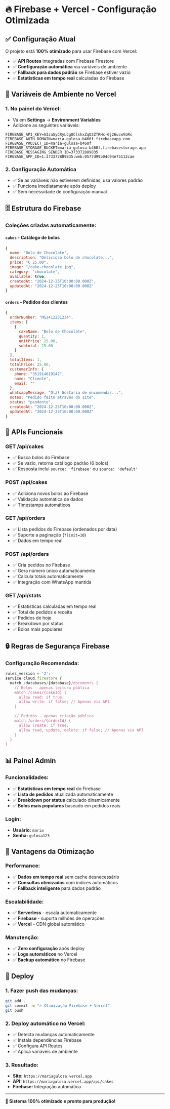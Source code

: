 # 🔥 Firebase + Vercel - Configuração Otimizada

## ✅ **Configuração Atual**

O projeto está **100% otimizado** para usar Firebase com Vercel:

- ✅ **API Routes** integradas com Firebase Firestore
- ✅ **Configuração automática** via variáveis de ambiente
- ✅ **Fallback para dados padrão** se Firebase estiver vazio
- ✅ **Estatísticas em tempo real** calculadas do Firebase

## 🔧 **Variáveis de Ambiente no Vercel**

### 1. **No painel do Vercel:**
- Vá em **Settings** → **Environment Variables**
- Adicione as seguintes variáveis:

```env
FIREBASE_API_KEY=AIzaSyCRyLCgUClshxZqQ3ZTRHx-6j26ucwVoRs
FIREBASE_AUTH_DOMAIN=maria-gulosa-b460f.firebaseapp.com
FIREBASE_PROJECT_ID=maria-gulosa-b460f
FIREBASE_STORAGE_BUCKET=maria-gulosa-b460f.firebasestorage.app
FIREBASE_MESSAGING_SENDER_ID=373372889835
FIREBASE_APP_ID=1:373372889835:web:0577d99b04c94e75112cae
```

### 2. **Configuração Automática**
- ✅ Se as variáveis não estiverem definidas, usa valores padrão
- ✅ Funciona imediatamente após deploy
- ✅ Sem necessidade de configuração manual

## 🗄️ **Estrutura do Firebase**

### Coleções criadas automaticamente:

#### **`cakes`** - Catálogo de bolos
```javascript
{
  name: "Bolo de Chocolate",
  description: "Delicioso bolo de chocolate...",
  price: "€ 25,00",
  image: "/cake-chocolate.jpg",
  category: "chocolate",
  available: true,
  createdAt: "2024-12-25T10:00:00.000Z",
  updatedAt: "2024-12-25T10:00:00.000Z"
}
```

#### **`orders`** - Pedidos dos clientes
```javascript
{
  orderNumber: "MG2412251234",
  items: [
    {
      cakeName: "Bolo de Chocolate",
      quantity: 1,
      unitPrice: 25.00,
      subtotal: 25.00
    }
  ],
  totalItems: 1,
  totalPrice: 25.00,
  customerInfo: {
    phone: "351914019142",
    name: "Cliente",
    email: ""
  },
  whatsappMessage: "Olá! Gostaria de encomendar...",
  notes: "Pedido feito através do site",
  status: "pendente",
  createdAt: "2024-12-25T10:00:00.000Z",
  updatedAt: "2024-12-25T10:00:00.000Z"
}
```

## 🚀 **APIs Funcionais**

### **GET /api/cakes**
- ✅ Busca bolos do Firebase
- ✅ Se vazio, retorna catálogo padrão (6 bolos)
- ✅ Resposta inclui `source: 'firebase'` ou `source: 'default'`

### **POST /api/cakes**
- ✅ Adiciona novos bolos ao Firebase
- ✅ Validação automática de dados
- ✅ Timestamps automáticos

### **GET /api/orders**
- ✅ Lista pedidos do Firebase (ordenados por data)
- ✅ Suporte a paginação (`?limit=10`)
- ✅ Dados em tempo real

### **POST /api/orders**
- ✅ Cria pedidos no Firebase
- ✅ Gera número único automaticamente
- ✅ Calcula totais automaticamente
- ✅ Integração com WhatsApp mantida

### **GET /api/stats**
- ✅ Estatísticas calculadas em tempo real
- ✅ Total de pedidos e receita
- ✅ Pedidos de hoje
- ✅ Breakdown por status
- ✅ Bolos mais populares

## 🔒 **Regras de Segurança Firebase**

### **Configuração Recomendada:**
```javascript
rules_version = '2';
service cloud.firestore {
  match /databases/{database}/documents {
    // Bolos - apenas leitura pública
    match /cakes/{cakeId} {
      allow read: if true;
      allow write: if false; // Apenas via API
    }
    
    // Pedidos - apenas criação pública
    match /orders/{orderId} {
      allow create: if true;
      allow read, update, delete: if false; // Apenas via API
    }
  }
}
```

## 📊 **Painel Admin**

### **Funcionalidades:**
- ✅ **Estatísticas em tempo real** do Firebase
- ✅ **Lista de pedidos** atualizada automaticamente
- ✅ **Breakdown por status** calculado dinamicamente
- ✅ **Bolos mais populares** baseado em pedidos reais

### **Login:**
- **Usuário:** `maria`
- **Senha:** `gulosa123`

## 🎯 **Vantagens da Otimização**

### **Performance:**
- ✅ **Dados em tempo real** sem cache desnecessário
- ✅ **Consultas otimizadas** com índices automáticos
- ✅ **Fallback inteligente** para dados padrão

### **Escalabilidade:**
- ✅ **Serverless** - escala automaticamente
- ✅ **Firebase** - suporta milhões de operações
- ✅ **Vercel** - CDN global automático

### **Manutenção:**
- ✅ **Zero configuração** após deploy
- ✅ **Logs automáticos** no Vercel
- ✅ **Backup automático** no Firebase

## 🚀 **Deploy**

### **1. Fazer push das mudanças:**
```bash
git add .
git commit -m "🔥 Otimização Firebase + Vercel"
git push
```

### **2. Deploy automático no Vercel:**
- ✅ Detecta mudanças automaticamente
- ✅ Instala dependências Firebase
- ✅ Configura API Routes
- ✅ Aplica variáveis de ambiente

### **3. Resultado:**
- **Site:** `https://mariagulosa.vercel.app`
- **API:** `https://mariagulosa.vercel.app/api/cakes`
- **Firebase:** Integração automática

---

**🎉 Sistema 100% otimizado e pronto para produção!** 